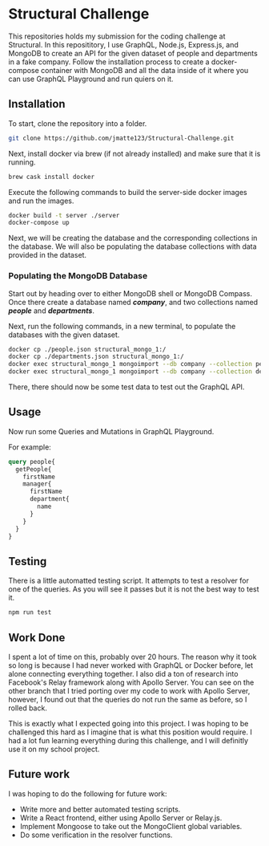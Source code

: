 # Structural Challenge

This repositories holds my submission for the coding challenge at Structural.  In this reposititory, I use GraphQL, Node.js, Express.js, and MongoDB to create an API for the given dataset of people and departments in a fake company.  Follow the installation process to create a docker-compose container with MongoDB and all the data inside of it where you can use GraphQL Playground and run quiers on it.

## Installation

To start, clone the repository into a folder.

```bash
git clone https://github.com/jmatte123/Structural-Challenge.git
```

Next, install docker via brew (if not already installed) and make sure that it is running.

```bash
brew cask install docker
```

Execute the following commands to build the server-side docker images and run the images.

```bash
docker build -t server ./server 
docker-compose up
```
Next, we will be creating the database and the corresponding collections in the database. We will also be populating the database collections with data provided in the dataset.

### Populating the MongoDB Database

Start out by heading over to either MongoDB shell or MongoDB Compass.  Once there create a database named ***company***, and two collections named ***people*** and ***departments***.

Next, run the following commands, in a new terminal, to populate the databases with the given dataset.

```bash
docker cp ./people.json structural_mongo_1:/
docker cp ./departments.json structural_mongo_1:/
docker exec structural_mongo_1 mongoimport --db company --collection people --file ./people.json --jsonArray
docker exec structural_mongo_1 mongoimport --db company --collection departments --file ./departments.json --jsonArray
```

There, there should now be some test data to test out the GraphQL API.

## Usage

Now run some Queries and Mutations in GraphQL Playground.

For example: 
```graphql
query people{
  getPeople{
    firstName
    manager{
      firstName
      department{
        name
      }
    }
  }
}
```

## Testing

There is a little automatted testing script.  It attempts to test a resolver for one of the queries.  As you will see it passes but it is not the best way to test it.

```bash
npm run test
```

## Work Done
I spent a lot of time on this, probably over 20 hours.  The reason why it took so long is because I had never worked with GraphQL or Docker before, let alone connecting everything together.  I also did a ton of research into Facebook's Relay framework along with Apollo Server. You can see on the other branch that I tried porting over my code to work with Apollo Server, however, I found out that the queries do not run the same as before, so I rolled back.

This is exactly what I expected going into this project. I was hoping to be challenged this hard as I imagine that is what this position would require.  I had a lot fun learning everything during this challenge, and I will definitly use it on my school project.

## Future work
I was hoping to do the following for future work: 
* Write more and better automated testing scripts.
* Write a React frontend, either using Apollo Server or Relay.js.  
* Implement Mongoose to take out the MongoClient global variables.
* Do some verification in the resolver functions.
